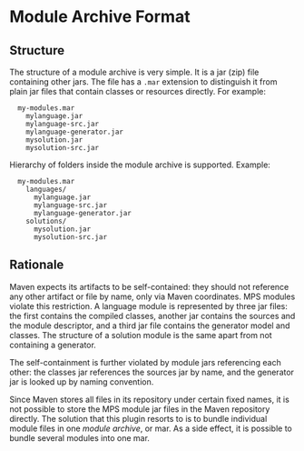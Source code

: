 # Module Archive Format

## Structure

The structure of a module archive is very simple. It is a jar (zip) file containing other jars. The file has a `.mar`
extension to distinguish it from plain jar files that contain classes or resources directly. For example:

```
  my-modules.mar
    mylanguage.jar
    mylanguage-src.jar
    mylanguage-generator.jar
    mysolution.jar
    mysolution-src.jar
```

Hierarchy of folders inside the module archive is supported. Example:

```
  my-modules.mar
    languages/
      mylanguage.jar
      mylanguage-src.jar
      mylanguage-generator.jar
    solutions/
      mysolution.jar
      mysolution-src.jar
```

## Rationale

Maven expects its artifacts to be self-contained: they should not reference any other artifact or file by name, only via
Maven coordinates. MPS modules violate this restriction. A language module is represented by three jar files: the first
contains the compiled classes, another jar contains the sources and the module descriptor, and a third jar file contains
the generator model and classes. The structure of a solution module is the same apart from not containing a generator.

The self-containment is further violated by module jars referencing each other: the classes jar references the sources
jar by name, and the generator jar is looked up by naming convention.

Since Maven stores all files in its repository under certain fixed names, it is not possible to store the MPS module jar
files in the Maven repository directly. The solution that this plugin resorts to is to bundle individual module files in
one _module archive_, or mar. As a side effect, it is possible to bundle several modules into one mar.
